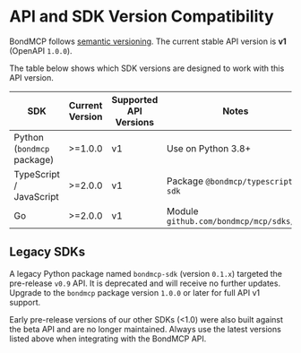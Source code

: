 # API and SDK Version Compatibility

BondMCP follows [semantic versioning](https://semver.org/). The current stable API version is **v1** (OpenAPI `1.0.0`).

The table below shows which SDK versions are designed to work with this API version.

| SDK                        | Current Version | Supported API Versions | Notes                                   |
| -------------------------- | --------------- | ---------------------- | --------------------------------------- |
| Python (`bondmcp` package) | >=1.0.0         | v1                     | Use on Python 3.8+                      |
| TypeScript / JavaScript    | >=2.0.0         | v1                     | Package `@bondmcp/typescript-sdk`       |
| Go                         | >=2.0.0         | v1                     | Module `github.com/bondmcp/mcp/sdks/go` |

## Legacy SDKs

A legacy Python package named `bondmcp-sdk` (version `0.1.x`) targeted the pre-release `v0.9` API. It is deprecated and will receive no further updates. Upgrade to the `bondmcp` package version `1.0.0` or later for full API v1 support.

Early pre-release versions of our other SDKs (<1.0) were also built against the beta API and are no longer maintained. Always use the latest versions listed above when integrating with the BondMCP API.
